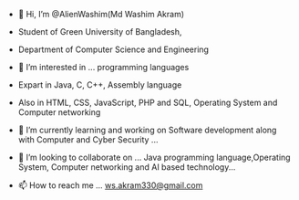 - 👋 Hi, I’m @AlienWashim(Md Washim Akram)
- Student of Green University of Bangladesh,
- Department of Computer Science and Engineering

- 👀 I’m interested in ... programming languages
- Expart in Java, C, C++, Assembly language
- Also in HTML, CSS, JavaScript, PHP and SQL, Operating System and Computer networking
- 🌱 I’m currently learning and working on Software development along with Computer and Cyber Security ... 
- 💞️ I’m looking to collaborate on ... Java programming language,Operating System, Computer networking and AI based technology...
- 📫 How to reach me ... ws.akram330@gmail.com

<!---
Washim34/Washim34 is a ✨ special ✨ repository because its `README.md` (this file) appears on your GitHub profile.
You can click the Preview link to take a look at your changes.
--->
